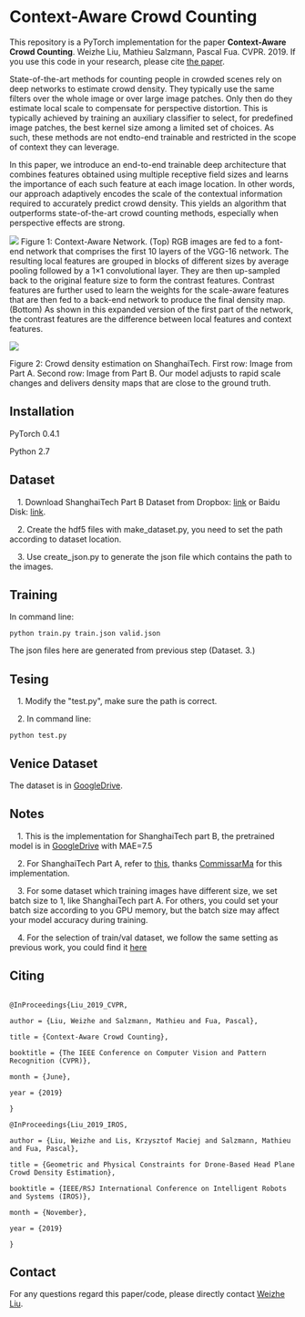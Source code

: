 # Context-Aware Crowd Counting

This repository is a PyTorch implementation for the paper **Context-Aware Crowd Counting**. Weizhe Liu, Mathieu Salzmann, Pascal Fua. CVPR. 2019. If you use this code in your research, please cite
[the paper](http://openaccess.thecvf.com/content_CVPR_2019/papers/Liu_Context-Aware_Crowd_Counting_CVPR_2019_paper.pdf).

State-of-the-art methods for counting people in crowded scenes rely on deep networks to estimate crowd density. They typically use the same filters over the whole image or over large image patches. Only then do they estimate local scale to compensate for perspective distortion. This is typically achieved by training an auxiliary classifier to select, for predefined image patches, the best kernel size among a limited set of choices. As such, these methods are not endto-end trainable and restricted in the scope of context they can leverage.

In this paper, we introduce an end-to-end trainable deep architecture that combines features obtained using multiple receptive field sizes and learns the importance of each such feature at each image location. In other words, our approach adaptively encodes the scale of the contextual information required to accurately predict crowd density. This yields an algorithm that outperforms state-of-the-art crowd counting methods, especially when perspective effects are strong.

![](./images/model.png)
Figure 1: Context-Aware Network. (Top) RGB images are fed to a font-end network that comprises the first 10 layers of the VGG-16
network. The resulting local features are grouped in blocks of different sizes by average pooling followed by a 1×1 convolutional layer.
They are then up-sampled back to the original feature size to form the contrast features. Contrast features are further used to learn the
weights for the scale-aware features that are then fed to a back-end network to produce the final density map. (Bottom) As shown in this
expanded version of the first part of the network, the contrast features are the difference between local features and context features.

![](./images/prediction.png)

Figure 2: Crowd density estimation on ShanghaiTech. First
row: Image from Part A. Second row: Image from Part B. Our
model adjusts to rapid scale changes and delivers density maps
that are close to the ground truth.

## Installation
PyTorch 0.4.1

Python 2.7

## Dataset

&emsp;1. Download ShanghaiTech Part B Dataset from
Dropbox: [link](https://www.dropbox.com/s/fipgjqxl7uj8hd5/ShanghaiTech.zip?dl=0) or Baidu Disk: [link](http://pan.baidu.com/s/1nuAYslz).  

&emsp;2. Create the hdf5 files with make_dataset.py, you need to set the path according to dataset location.

&emsp;3. Use create_json.py to generate the json file which contains the path to the images.

## Training
In command line:

```
python train.py train.json valid.json

``` 

The json files here are generated from previous step (Dataset. 3.)

## Tesing
&emsp;1. Modify the "test.py", make sure the path is correct.

&emsp;2. In command line:

```
python test.py

``` 

## Venice Dataset
The dataset is in [GoogleDrive](https://drive.google.com/file/d/15PUf7C3majy-BbWJSSHaXUlot0SUh3mJ/view).

## Notes

&emsp;1. This is the implementation for ShanghaiTech part B, the pretrained model is in [GoogleDrive](https://drive.google.com/file/d/1meuY_nfcABvsPFG1rXZEpAxcjnk0L9M1/view?usp=sharing) with MAE=7.5


&emsp;2. For ShanghaiTech Part A, refer to [this](https://github.com/CommissarMa/Context-Aware_Crowd_Counting-pytorch), thanks [CommissarMa](https://github.com/CommissarMa) for this implementation.

 &emsp;3. For some dataset which training images have different size, we set batch size to 1, like ShanghaiTech part A. For others, you could set your batch size according to you GPU memory, but the batch size may affect your model accuracy during training.

 &emsp;4. For the selection of train/val dataset, we follow the same setting as previous work, you could find it [here](https://github.com/leeyeehoo/CSRNet-pytorch)
 
## Citing

``` 

@InProceedings{Liu_2019_CVPR,

author = {Liu, Weizhe and Salzmann, Mathieu and Fua, Pascal},

title = {Context-Aware Crowd Counting},

booktitle = {The IEEE Conference on Computer Vision and Pattern Recognition (CVPR)},

month = {June},

year = {2019}

}

``` 

``` 
@InProceedings{Liu_2019_IROS,

author = {Liu, Weizhe and Lis, Krzysztof Maciej and Salzmann, Mathieu and Fua, Pascal},

title = {Geometric and Physical Constraints for Drone-Based Head Plane Crowd Density Estimation},

booktitle = {IEEE/RSJ International Conference on Intelligent Robots and Systems (IROS)},

month = {November},

year = {2019}

}

``` 

## Contact

For any questions regard this paper/code, please directly contact [Weizhe Liu](mailto:weizhe.liu@epfl.ch).

